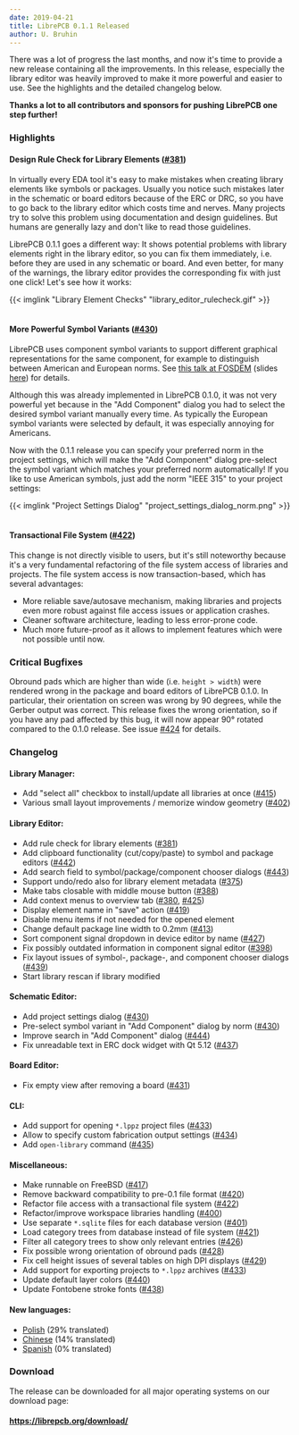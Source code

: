 ```yaml
---
date: 2019-04-21
title: LibrePCB 0.1.1 Released
author: U. Bruhin
---
```


There was a lot of progress the last months, and now it's time to provide a new
release containing all the improvements. In this release, especially the
library editor was heavily improved to make it more powerful and easier to
use. See the highlights and the detailed changelog below.

**Thanks a lot to all contributors and sponsors for pushing LibrePCB one step
further!**


### Highlights

#### Design Rule Check for Library Elements ([#381](https://github.com/LibrePCB/LibrePCB/pull/381))

In virtually every EDA tool it's easy to make mistakes when creating library
elements like symbols or packages. Usually you notice such mistakes later in the
schematic or board editors because of the ERC or DRC, so you have to go back
to the library editor which costs time and nerves. Many projects try to solve
this problem using documentation and design guidelines. But humans are generally
lazy and don't like to read those guidelines.

LibrePCB 0.1.1 goes a different way: It shows potential problems with library
elements right in the library editor, so you can fix them immediately, i.e.
before they are used in any schematic or board. And even better, for many of the
warnings, the library editor provides the corresponding fix with just one click!
Let's see how it works:

{{< imglink "Library Element Checks" "library_editor_rulecheck.gif" >}}<br/><br/>

#### More Powerful Symbol Variants ([#430](https://github.com/LibrePCB/LibrePCB/pull/430))

LibrePCB uses component symbol variants to support different graphical
representations for the same component, for example to distinguish between
American and European norms. See
[this talk at FOSDEM](https://www.youtube.com/watch?v=vu-h5y6tK34) (slides
[here](https://archive.fosdem.org/2018/schedule/event/cad_librepcb/attachments/slides/2267/export/events/attachments/cad_librepcb/slides/2267/librepcb_slides.pdf))
for details.

Although this was already implemented in LibrePCB 0.1.0, it was not very
powerful yet because in the "Add Component" dialog you had to select the
desired symbol variant manually every time. As typically the European symbol
variants were selected by default, it was especially annoying for Americans.

Now with the 0.1.1 release you can specify your preferred norm in the project
settings, which will make the "Add Component" dialog pre-select the symbol
variant which matches your preferred norm automatically! If you like to use
American symbols, just add the norm "IEEE 315" to your project settings:

{{< imglink "Project Settings Dialog" "project_settings_dialog_norm.png" >}}<br/><br/>

#### Transactional File System ([#422](https://github.com/LibrePCB/LibrePCB/pull/422))

This change is not directly visible to users, but it's still noteworthy because
it's a very fundamental refactoring of the file system access of libraries and
projects. The file system access is now transaction-based, which has several
advantages:

- More reliable save/autosave mechanism, making libraries and projects even more
  robust against file access issues or application crashes.
- Cleaner software architecture, leading to less error-prone code.
- Much more future-proof as it allows to implement features which were not
  possible until now.

### Critical Bugfixes

Obround pads which are higher than wide (i.e. `height > width`) were rendered
wrong in the package and board editors of LibrePCB 0.1.0. In particular, their
orientation on screen was wrong by 90 degrees, while the Gerber output was
correct. This release fixes the wrong orientation, so if you have any pad
affected by this bug, it will now appear 90° rotated compared to the 0.1.0
release. See issue [#424](https://github.com/LibrePCB/LibrePCB/issues/424) for
details.


### Changelog

#### Library Manager:
- Add "select all" checkbox to install/update all libraries at once
  ([#415](https://github.com/LibrePCB/LibrePCB/pull/415))
- Various small layout improvements / memorize window geometry
  ([#402](https://github.com/LibrePCB/LibrePCB/pull/402))

#### Library Editor:
- Add rule check for library elements
  ([#381](https://github.com/LibrePCB/LibrePCB/pull/381))
- Add clipboard functionality (cut/copy/paste) to symbol and package editors
  ([#442](https://github.com/LibrePCB/LibrePCB/pull/442))
- Add search field to symbol/package/component chooser dialogs
  ([#443](https://github.com/LibrePCB/LibrePCB/pull/443))
- Support undo/redo also for library element metadata
  ([#375](https://github.com/LibrePCB/LibrePCB/pull/375))
- Make tabs closable with middle mouse button
  ([#388](https://github.com/LibrePCB/LibrePCB/pull/388))
- Add context menus to overview tab
  ([#380](https://github.com/LibrePCB/LibrePCB/pull/380),
  [#425](https://github.com/LibrePCB/LibrePCB/pull/425))
- Display element name in "save" action
  ([#419](https://github.com/LibrePCB/LibrePCB/pull/419))
- Disable menu items if not needed for the opened element
- Change default package line width to 0.2mm
  ([#413](https://github.com/LibrePCB/LibrePCB/pull/413))
- Sort component signal dropdown in device editor by name
  ([#427](https://github.com/LibrePCB/LibrePCB/pull/427))
- Fix possibly outdated information in component signal editor
  ([#398](https://github.com/LibrePCB/LibrePCB/pull/398))
- Fix layout issues of symbol-, package-, and component chooser dialogs
  ([#439](https://github.com/LibrePCB/LibrePCB/pull/439))
- Start library rescan if library modified

#### Schematic Editor:
- Add project settings dialog
  ([#430](https://github.com/LibrePCB/LibrePCB/pull/430))
- Pre-select symbol variant in "Add Component" dialog by norm
  ([#430](https://github.com/LibrePCB/LibrePCB/pull/430))
- Improve search in "Add Component" dialog
  ([#444](https://github.com/LibrePCB/LibrePCB/pull/444))
- Fix unreadable text in ERC dock widget with Qt 5.12
  ([#437](https://github.com/LibrePCB/LibrePCB/pull/437))

#### Board Editor:
- Fix empty view after removing a board
  ([#431](https://github.com/LibrePCB/LibrePCB/pull/431))

#### CLI:
- Add support for opening `*.lppz` project files
  ([#433](https://github.com/LibrePCB/LibrePCB/pull/433))
- Allow to specify custom fabrication output settings
  ([#434](https://github.com/LibrePCB/LibrePCB/pull/434))
- Add `open-library` command
  ([#435](https://github.com/LibrePCB/LibrePCB/pull/435))

#### Miscellaneous:
- Make runnable on FreeBSD
  ([#417](https://github.com/LibrePCB/LibrePCB/pull/417))
- Remove backward compatibility to pre-0.1 file format
  ([#420](https://github.com/LibrePCB/LibrePCB/pull/420))
- Refactor file access with a transactional file system
  ([#422](https://github.com/LibrePCB/LibrePCB/pull/422))
- Refactor/improve workspace libraries handling
  ([#400](https://github.com/LibrePCB/LibrePCB/pull/400))
- Use separate `*.sqlite` files for each database version
  ([#401](https://github.com/LibrePCB/LibrePCB/pull/401))
- Load category trees from database instead of file system
  ([#421](https://github.com/LibrePCB/LibrePCB/pull/421))
- Filter all category trees to show only relevant entries
  ([#426](https://github.com/LibrePCB/LibrePCB/pull/426))
- Fix possible wrong orientation of obround pads
  ([#428](https://github.com/LibrePCB/LibrePCB/pull/428))
- Fix cell height issues of several tables on high DPI displays
  ([#429](https://github.com/LibrePCB/LibrePCB/pull/429))
- Add support for exporting projects to `*.lppz` archives
  ([#433](https://github.com/LibrePCB/LibrePCB/pull/433))
- Update default layer colors
  ([#440](https://github.com/LibrePCB/LibrePCB/pull/440))
- Update Fontobene stroke fonts
  ([#438](https://github.com/LibrePCB/LibrePCB/pull/438))

#### New languages:
- [Polish](https://www.transifex.com/librepcb/librepcb-application/language/pl/)
  (29% translated)
- [Chinese](https://www.transifex.com/librepcb/librepcb-application/language/zh_CN/)
  (14% translated)
- [Spanish](https://www.transifex.com/librepcb/librepcb-application/language/es/)
  (0% translated)


### Download

The release can be downloaded for all major operating systems on our download
page:

#### https://librepcb.org/download/
